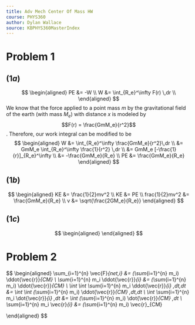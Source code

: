 ```yaml
---
title: Adv Mech Center Of Mass HW
course: PHYS360
author: Dylan Wallace
source: KBPHYS360MasterIndex
---
```


# Problem 1

## $(1a)$
$$
\begin{aligned}
PE &= -W \\
W &= \int_{R_e}^\infty F(r) \,dr \\
\end{aligned}
$$
We know that the force applied to a point mass $m$ by the gravitational field of the earth (with mass $M_e$) with distance $x$ is modeled by $$F(r) = \frac{GmM_e}{r^2}$$.
Therefore, our work integral can be modified to be
$$
\begin{aligned}
W &= \int_{R_e}^\infty \frac{GmM_e}{r^2}\,dr \\
&= GmM_e \int_{R_e}^\infty \frac{1}{r^2} \,dr \\
&= GmM_e [-\frac{1}{r}]_{R_e}^\infty \\
&= -\frac{GmM_e}{R_e} \\
PE &= \frac{GmM_e}{R_e}
\end{aligned}
$$

## $(1b)$
$$
\begin{aligned}
KE &= \frac{1}{2}mv^2 \\
KE &= PE \\
frac{1}{2}mv^2 &= \frac{GmM_e}{R_e} \\
v &= \sqrt{\frac{2GM_e}{R_e}}
\end{aligned}
$$

## $(1c)$
$$
\begin{aligned}
\end{aligned}
$$

# Problem 2
$$
\begin{aligned}
\sum_{i=1}^{n} \vec{F}_{net,i} &= (\sum_{i=1}^{n} m_i) \ddot{\vec{r}}_{CM} \\
\sum_{i=1}^{n} m_i \ddot{\vec{r}}_{i} &= (\sum_{i=1}^{n} m_i) \ddot{\vec{r}}_{CM} \\
\int \int \sum_{i=1}^{n} m_i \ddot{\vec{r}}_{i} \,dt\,dt &= \int \int (\sum_{i=1}^{n} m_i) \ddot{\vec{r}}_{CM} \,dt\,dt \\
\int \sum_{i=1}^{n} m_i \dot{\vec{r}}_{i} \,dt &= \int (\sum_{i=1}^{n} m_i) \dot{\vec{r}}_{CM} \,dt \\
\sum_{i=1}^{n} m_i \vec{r}_{i} &= (\sum_{i=1}^{n} m_i) \vec{r}_{CM}


\end{aligned}
$$